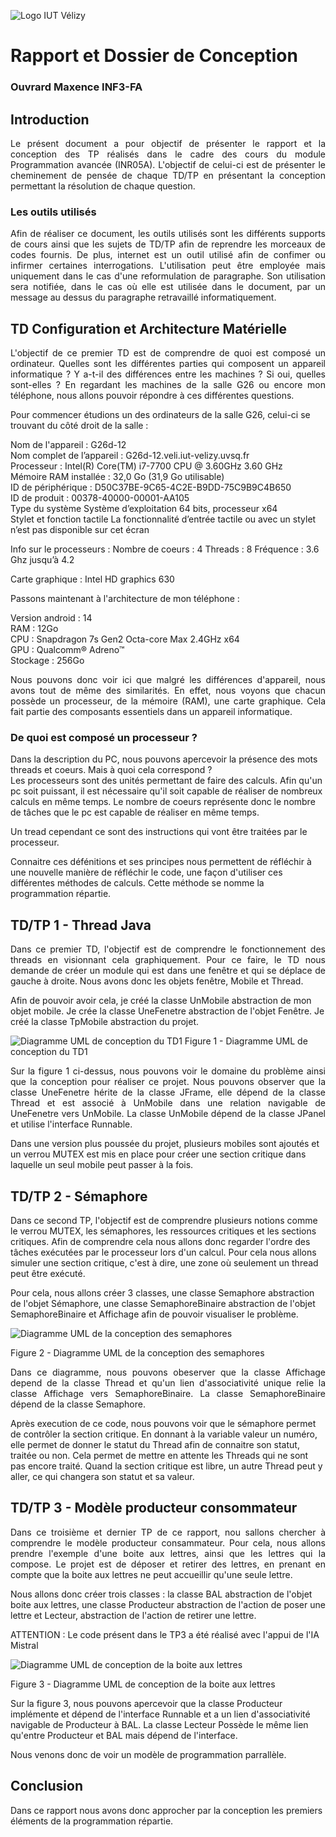 ![Logo IUT Vélizy](img/logoIUT.png)
# Rapport et Dossier de Conception
### Ouvrard Maxence INF3-FA

## Introduction

<p style="text-align:justify;">
Le présent document a pour objectif de présenter le rapport et la conception des TP réalisés dans le cadre des cours du module Programmation avancée (INR05A). L'objectif de celui-ci est de présenter le cheminement de pensée de chaque TD/TP en présentant la conception permettant la résolution de chaque question.
<p>

### Les outils utilisés

<p style="text-align:justify;">
Afin de réaliser ce document, les outils utilisés sont les différents supports de cours ainsi que les sujets de TD/TP afin de reprendre les morceaux de codes fournis. De plus, internet est un outil utilisé afin de confimer ou infirmer certaines interrogations. L'utilisation peut être employée mais uniquement dans le cas d'une reformulation de paragraphe. Son utilisation sera notifiée, dans le cas où elle est utilisée dans le document, par un message au dessus du paragraphe retravaillé informatiquement.
<p>

## TD Configuration et Architecture Matérielle

<p style="text-align:justify;">
L'objectif de ce premier TD est de comprendre de quoi est composé un ordinateur. Quelles sont les différentes parties qui composent un appareil informatique ? Y a-t-il des différences entre les machines ? Si oui, quelles sont-elles ? En regardant les machines de la salle G26 ou encore mon téléphone, nous allons pouvoir répondre à ces différentes questions.

Pour commencer étudions un des ordinateurs de la salle G26, celui-ci se trouvant du côté droit de la salle : 

Nom de l'appareil : G26d-12 \
Nom complet de l’appareil : G26d-12.veli.iut-velizy.uvsq.fr \
Processeur : Intel(R) Core(TM) i7-7700 CPU @ 3.60GHz   3.60 GHz \
Mémoire RAM installée : 32,0 Go (31,9 Go utilisable) \
ID de périphérique : D50C37BE-9C65-4C2E-B9DD-75C9B9C4B650 \
ID de produit : 00378-40000-00001-AA105 \
Type du système	Système d’exploitation 64 bits, processeur x64 \
Stylet et fonction tactile	La fonctionnalité d’entrée tactile ou avec un stylet n’est pas disponible sur cet écran

Info sur le processeurs : 
Nombre de coeurs : 4
Threads : 8
Fréquence : 3.6 Ghz jusqu’à 4.2

Carte graphique : Intel HD graphics 630

Passons maintenant à l'architecture de mon téléphone : 

Version android : 14 \
RAM : 12Go \
CPU : Snapdragon 7s Gen2 Octa-core Max 2.4GHz x64 \
GPU : Qualcomm® Adreno™ \
Stockage : 256Go 
<p style="text-align:justify;">
Nous pouvons donc voir ici que malgré les différences d'appareil, nous avons tout de même des similarités. En effet, nous voyons que chacun possède un processeur, de la mémoire (RAM), une carte graphique. Cela fait partie des composants essentiels dans un appareil informatique. 

### De quoi est composé un processeur ?

Dans la description du PC, nous pouvons apercevoir la présence des mots threads et coeurs. Mais à quoi cela correspond ? \
Les processeurs sont des unités permettant de faire des calculs. Afin qu'un pc soit puissant, il est nécessaire qu'il soit capable de réaliser de nombreux calculs en même temps. Le nombre de coeurs représente donc le nombre de tâches que le pc est capable de réaliser en même temps.

Un tread cependant ce sont des instructions qui vont être traitées par le processeur. 

Connaitre ces défénitions et ses principes nous permettent de réfléchir à une nouvelle manière de réfléchir le code, une façon d'utiliser ces différentes méthodes de calculs. Cette méthode se nomme la programmation répartie.
<p>

## TD/TP 1 - Thread Java

<p style="text-align:justify;">
Dans ce premier TD, l'objectif est de comprendre le fonctionnement des threads en visionnant cela graphiquement. Pour ce faire, le TD nous demande de créer un module qui est dans une fenêtre et qui se déplace de gauche à droite. Nous avons donc les objets fenêtre, Mobile et Thread.

Afin de pouvoir avoir cela, je créé la classe UnMobile abstraction de mon objet mobile. Je crée la classe UneFenetre abstraction de l'objet Fenêtre. Je créé la classe TpMobile abstraction du projet. 
<p>

![Diagramme UML de conception du TD1](img/TD1.png)
Figure 1 - Diagramme UML de conception du TD1

<p style="text-align:justify;">
Sur la figure 1 ci-dessus, nous pouvons voir le domaine du problème ainsi que la conception pour réaliser ce projet. Nous pouvons observer que la classe UneFenetre hérite de la classe JFrame, elle dépend de la classe Thread et est associé à UnMobile dans une relation navigable de UneFenetre vers UnMobile. 
La classe UnMobile dépend de la classe JPanel et utilise l'interface Runnable.

Dans une version plus poussée du projet, plusieurs mobiles sont ajoutés et un verrou MUTEX est mis en place pour créer une section critique dans laquelle un seul mobile peut passer à la fois.
<p>

## TD/TP 2 - Sémaphore

<p style="text-align:justify;">

Dans ce second TP, l'objectif est de comprendre plusieurs notions comme le verrou MUTEX, les sémaphores, les ressources critiques et les sections critiques. Afin de comprendre cela nous allons donc regarder l'ordre des tâches exécutées par le processeur lors d'un calcul. Pour cela nous allons simuler une section critique, c'est à dire, une zone où seulement un thread peut être exécuté. 

Pour cela, nous allons créer 3 classes, une classe Semaphore abstraction de l'objet Sémaphore, une classe SemaphoreBinaire abstraction de l'objet SemaphoreBinaire et Affichage afin de pouvoir visualiser le problème.
<p>

![Diagramme UML de la conception des semaphores](img/TD2.png)

Figure 2 - Diagramme UML de la conception des semaphores

<p style="text-align:justify;">
Dans ce diagramme, nous pouvons obeserver que la classe Affichage depend de la classe Thread et qu'un lien d'associativité unique relie la classe Affichage vers SemaphoreBinaire. La classe SemaphoreBinaire dépend de la classe Semaphore.

Après execution de ce code, nous pouvons voir que le sémaphore permet de contrôler la section critique. En donnant à la variable valeur un numéro, elle permet de donner le statut du Thread afin de connaitre son statut, traitée ou non. Cela permet de mettre en attente les Threads qui ne sont pas encore traité. Quand la section critique est libre, un autre Thread peut y aller, ce qui changera son statut et sa valeur.


## TD/TP 3 - Modèle producteur consommateur

<p style="text-align:justify;">
Dans ce troisième et dernier TP de ce rapport, nou sallons chercher à comprendre le modèle producteur consammateur. Pour cela, nous allons prendre l'exemple d'une boite aux lettres, ainsi que les lettres qui la compose. Le projet est de déposer et retirer des lettres, en prenant en compte que la boite aux lettres ne peut accueillir qu'une seule lettre.

Nous allons donc créer trois classes : la classe BAL abstraction de l'objet boite aux lettres, une classe Producteur abstraction de l'action de poser une lettre et Lecteur, abstraction de l'action de retirer une lettre.

ATTENTION : Le code présent dans le TP3 a été réalisé avec l'appui de l'IA Mistral

![Diagramme UML de conception de la boite aux lettres](img/TD3.png)

Figure 3 - Diagramme UML de conception de la boite aux lettres

Sur la figure 3, nous pouvons apercevoir que la classe Producteur implémente et dépend de l'interface Runnable et a un lien d'associativité navigable de Producteur à BAL. La classe Lecteur Possède le même lien qu'entre Producteur et BAL mais dépend de l'interface.

Nous venons donc de voir un modèle de programmation parrallèle.

## Conclusion 

Dans ce rapport nous avons donc approcher par la conception les premiers éléments de la programmation répartie.